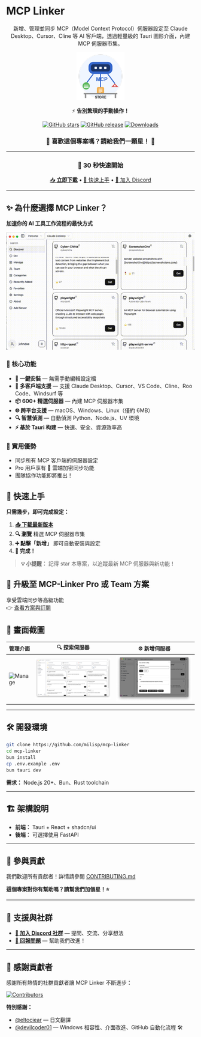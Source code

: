 # MCP Linker

<div align="center">

新增、管理並同步 MCP（Model Context Protocol）伺服器設定至 Claude Desktop、Cursor、Cline 等 AI 客戶端，透過輕量級的 Tauri 圖形介面，內建 MCP 伺服器市集。

![MCP Linker Logo](../images/logo.png)

⚡️ **告別繁瑣的手動操作！**

[![GitHub stars](https://img.shields.io/github/stars/milisp/mcp-linker?style=for-the-badge&logo=github&color=yellow)](https://github.com/milisp/mcp-linker/stargazers)
[![GitHub release](https://img.shields.io/github/release/milisp/mcp-linker.svg?style=for-the-badge&logo=github)](https://github.com/milisp/mcp-linker/releases)
[![Downloads](https://img.shields.io/github/downloads/milisp/mcp-linker/total.svg?style=for-the-badge&logo=github)](https://github.com/milisp/mcp-linker/releases)

### 🌟 **喜歡這個專案嗎？請給我們一顆星！** 🌟

---

### 🚀 30 秒快速開始

[📥 **立即下載**](https://github.com/milisp/mcp-linker/releases) • [🚀 快速上手](#快速上手) • [💬 加入 Discord](https://discord.gg/UqXeVqUKQq)

</div>

---

## ✨ 為什麼選擇 MCP Linker？

**加速你的 AI 工具工作流程的最快方式**

![Demo](../images/demo.gif)

### 🎯 核心功能

- **🚀 一鍵安裝** — 無需手動編輯設定檔
- **🔄 多客戶端支援** — 支援 Claude Desktop、Cursor、VS Code、Cline、Roo Code、Windsurf 等
- **📦 600+ 精選伺服器** — 內建 MCP 伺服器市集
- **🌐 跨平台支援** — macOS、Windows、Linux（僅約 6MB）
- **🔍 智慧偵測** — 自動偵測 Python、Node.js、UV 環境
- **⚡ 基於 Tauri 构建** — 快速、安全、資源效率高

### 💎 實用優勢

- 同步所有 MCP 客戶端的伺服器設定
- Pro 用戶享有 🔐 雲端加密同步功能
- 團隊協作功能即將推出！

## 🚀 快速上手

**只需幾步，即可完成設定：**

1. **[📥 下載最新版本](https://github.com/milisp/mcp-linker/releases)**
2. **🔍 瀏覽** 精選 MCP 伺服器市集
3. **➕ 點擊「新增」** 即可自動安裝與設定
4. **🎉 完成！**

> **💡 小提醒：** 記得 star 本專案，以追蹤最新 MCP 伺服器與新功能！

## 🚀 升級至 MCP-Linker Pro 或 Team 方案

享受雲端同步等高級功能  
👉 [查看方案與訂閱](https://mcp-linker.store/tiers)

## 📸 畫面截圖

| 管理介面                        | 🔍 探索伺服器                   | ⚙️ 新增伺服器                       |
| ------------------------------- | ------------------------------- | ------------------------------- |
| ![Manage](../images/manage.png) | ![Discover](../images/discover.png) | ![Add Server](../images/add-server.png) |

---

## 🛠️ 開發環境

```bash
git clone https://github.com/milisp/mcp-linker
cd mcp-linker
bun install
cp .env.example .env
bun tauri dev
```

**需求：** Node.js 20+、Bun、Rust toolchain

---

## 🏗️ 架構說明

- **前端：** Tauri + React + shadcn/ui
- **後端：** 可選擇使用 FastAPI

---

## 🤝 參與貢獻

我們歡迎所有貢獻者！詳情請參閱 [CONTRIBUTING.md](./CONTRIBUTING.md)

**這個專案對你有幫助嗎？請幫我們加個星！⭐**

---

## 💬 支援與社群

- **[💬 加入 Discord 社群](https://discord.gg/UqXeVqUKQq)** — 提問、交流、分享想法
- **[🐛 回報問題](https://github.com/milisp/mcp-linker/issues)** — 幫助我們改進！

---

## 🎉 感謝貢獻者

感謝所有熱情的社群貢獻者讓 MCP Linker 不斷進步：

[![Contributors](https://contrib.rocks/image?repo=milisp/mcp-linker)](https://github.com/milisp/mcp-linker/graphs/contributors)

**特別感謝：**

- [@eltociear](https://github.com/eltociear) — 日文翻譯
- [@devilcoder01](https://github.com/devilcoder01) — Windows 相容性、介面改進、GitHub 自動化流程 🛠️
